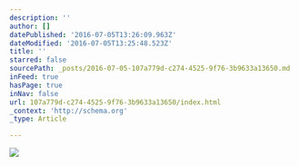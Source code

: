 ```yaml
---
description: ''
author: []
datePublished: '2016-07-05T13:26:09.963Z'
dateModified: '2016-07-05T13:25:48.523Z'
title: ''
starred: false
sourcePath: _posts/2016-07-05-107a779d-c274-4525-9f76-3b9633a13650.md
inFeed: true
hasPage: true
inNav: false
url: 107a779d-c274-4525-9f76-3b9633a13650/index.html
_context: 'http://schema.org'
_type: Article

---
```

![](https://the-grid-user-content.s3-us-west-2.amazonaws.com/5ccdb9e6-f2ad-4879-97a4-ab6491290909.jpg)